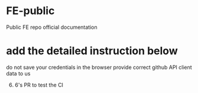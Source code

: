 # FE-public
Public FE repo
official documentation

# add the detailed instruction below
do not save your credentials in the browser
provide correct github API client data to us

6. 6's PR to test the CI
